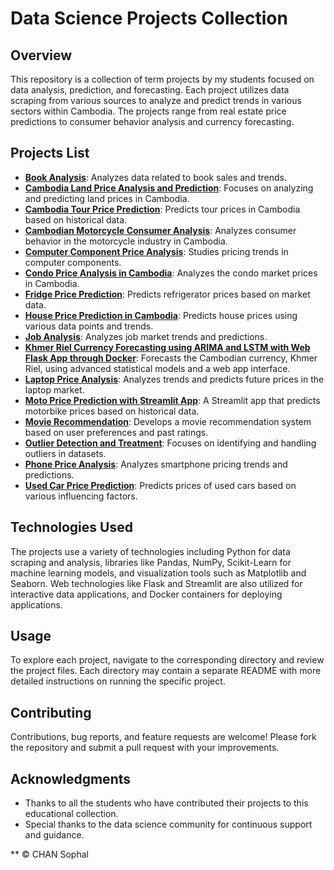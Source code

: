 # Data Science Projects Collection

## Overview

This repository is a collection of term projects by my students focused on data analysis, prediction, and forecasting. Each project utilizes data scraping from various sources to analyze and predict trends in various sectors within Cambodia. The projects range from real estate price predictions to consumer behavior analysis and currency forecasting.

## Projects List

- **[Book Analysis](./Book%20analysis)**: Analyzes data related to book sales and trends.
- **[Cambodia Land Price Analysis and Prediction](./Cambodia%20land%20price%20analysis%20and%20prediction)**: Focuses on analyzing and predicting land prices in Cambodia.
- **[Cambodia Tour Price Prediction](./Cambodia%20tour%20price%20prediction)**: Predicts tour prices in Cambodia based on historical data.
- **[Cambodian Motorcycle Consumer Analysis](./Cambodian%20motocycle%20comuser%20analysis)**: Analyzes consumer behavior in the motorcycle industry in Cambodia.
- **[Computer Component Price Analysis](./Computer%20component%20price%20analysis)**: Studies pricing trends in computer components.
- **[Condo Price Analysis in Cambodia](./Condo%20price%20analysis%20in%20Cambodia)**: Analyzes the condo market prices in Cambodia.
- **[Fridge Price Prediction](./Fridge%20Price%20prediction)**: Predicts refrigerator prices based on market data.
- **[House Price Prediction in Cambodia](./House%20price%20prediction%20in%20Cambodia)**: Predicts house prices using various data points and trends.
- **[Job Analysis](./Job%20Analysis)**: Analyzes job market trends and predictions.
- **[Khmer Riel Currency Forecasting using ARIMA and LSTM with Web Flask App through Docker](./Khmer%20Riel%20Currency%20forcesting%20using%20arima%20and%20lstm%20with%20web%20flask%20app%20throw%20docker)**: Forecasts the Cambodian currency, Khmer Riel, using advanced statistical models and a web app interface.
- **[Laptop Price Analysis](./Laptop%20price%20analysis)**: Analyzes trends and predicts future prices in the laptop market.
- **[Moto Price Prediction with Streamlit App](./Moto%20price%20prediction%20with%20streamlit%20app)**: A Streamlit app that predicts motorbike prices based on historical data.
- **[Movie Recommendation](./Movie%20Recommendation)**: Develops a movie recommendation system based on user preferences and past ratings.
- **[Outlier Detection and Treatment](./Outlier%20detection%20and%20treatment)**: Focuses on identifying and handling outliers in datasets.
- **[Phone Price Analysis](./Phone%20Price%20analysis)**: Analyzes smartphone pricing trends and predictions.
- **[Used Car Price Prediction](./Used%20Car%20Price%20Prediction)**: Predicts prices of used cars based on various influencing factors.

## Technologies Used

The projects use a variety of technologies including Python for data scraping and analysis, libraries like Pandas, NumPy, Scikit-Learn for machine learning models, and visualization tools such as Matplotlib and Seaborn. Web technologies like Flask and Streamlit are also utilized for interactive data applications, and Docker containers for deploying applications.

## Usage

To explore each project, navigate to the corresponding directory and review the project files. Each directory may contain a separate README with more detailed instructions on running the specific project.

## Contributing

Contributions, bug reports, and feature requests are welcome! Please fork the repository and submit a pull request with your improvements.


## Acknowledgments

- Thanks to all the students who have contributed their projects to this educational collection.
- Special thanks to the data science community for continuous support and guidance.

** &copy; CHAN Sophal
